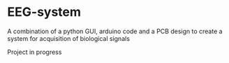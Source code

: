 # EEG-system
A combination of a python GUI, arduino code and a PCB design to create a system for acquisition of biological signals


Project in progress
